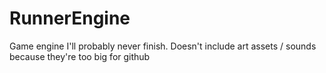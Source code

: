 # RunnerEngine
Game engine I'll probably never finish. Doesn't include art assets / sounds because they're too big for github
